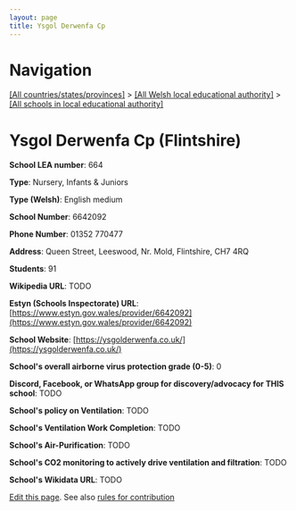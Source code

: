 ```yaml
---
layout: page
title: Ysgol Derwenfa Cp
---
```

# Navigation

[[All countries/states/provinces]](../../..) > [[All Welsh local educational authority]](../..) > [[All schools in local educational authority]](..)

# Ysgol Derwenfa Cp (Flintshire)

**School LEA number**: 664

**Type**: Nursery, Infants & Juniors

**Type (Welsh)**: English medium

**School Number**: 6642092

**Phone Number**: 01352 770477

**Address**: Queen Street, Leeswood, Nr. Mold, Flintshire, CH7 4RQ

**Students**: 91

**Wikipedia URL**: TODO

**Estyn (Schools Inspectorate) URL**: [https://www.estyn.gov.wales/provider/6642092](https://www.estyn.gov.wales/provider/6642092)

**School Website**: [https://ysgolderwenfa.co.uk/](https://ysgolderwenfa.co.uk/)

**School's overall airborne virus protection grade (0-5)**: 0

**Discord, Facebook, or WhatsApp group for discovery/advocacy for THIS school**: TODO

**School's policy on Ventilation**: TODO

**School's Ventilation Work Completion**: TODO

**School's Air-Purification**: TODO

**School's CO2 monitoring to actively drive ventilation and filtration**: TODO

**School's Wikidata URL**: TODO




[Edit this page](https://github.com/VentilationProject/Wales/edit/prif/./Flintshire/Ysgol_Derwenfa_Cp.md). See also [rules for contribution](../../../contribution-rules/)